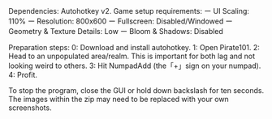 Dependencies: Autohotkey v2.
Game setup requirements:
ー UI Scaling: 110%
ー Resolution: 800x600
ー Fullscreen: Disabled/Windowed
ー Geometry & Texture Details: Low
ー Bloom & Shadows: Disabled

Preparation steps:
0: Download and install autohotkey.
1: Open Pirate101.
2: Head to an unpopulated area/realm. This is important for both lag and not looking weird to others.
3: Hit NumpadAdd (the「+」sign on your numpad).
4: Profit.

To stop the program, close the GUI or hold down backslash for ten seconds.
The images within the zip may need to be replaced with your own screenshots.
